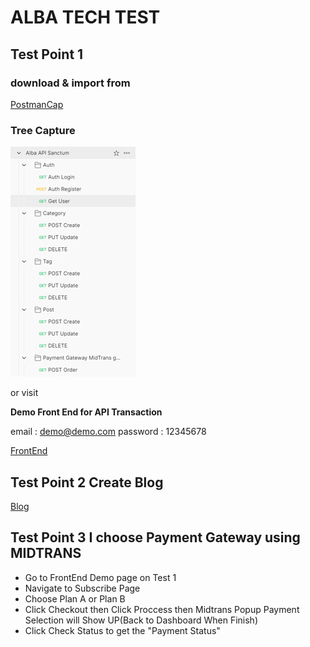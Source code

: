 # ALBA TECH TEST

## Test Point 1

### download & import from 
[PostmanCap](/mydocuments/Alba_API_Sanctum.postman_collection.json)

### Tree Capture
![Screenshot](/mydocuments/postman.jpg)

or visit

**Demo Front End for API Transaction**

email       : demo@demo.com
password    : 12345678

[FrontEnd](http://alba.ombagoes.com/dashboard)

## Test Point 2 Create Blog

[Blog](http://alba.ombagoes.com)

## Test Point 3 I choose Payment Gateway using MIDTRANS

- Go to FrontEnd Demo page on Test 1
- Navigate to Subscribe Page
- Choose Plan A or Plan B
- Click Checkout then Click Proccess then Midtrans Popup Payment Selection will Show UP(Back to Dashboard When Finish)
- Click Check Status to get the "Payment Status"

<picture>
  <source media="(prefers-color-scheme: light)" srcset="https://github.com/mudybang/alba-miniproject-test/blob/main/mydocuments/01-subscription.jpg">
  <source media="(prefers-color-scheme: light)" srcset="https://github.com/mudybang/alba-miniproject-test/blob/main/mydocuments/02-select-payment.jpg">
  <source media="(prefers-color-scheme: light)" srcset="https://github.com/mudybang/alba-miniproject-test/blob/main/mydocuments/03-back-to-mc.jpg">
  <source media="(prefers-color-scheme: light)" srcset="https://github.com/mudybang/alba-miniproject-test/blob/main/mydocuments/04-get_status.jpg">
</picture>

